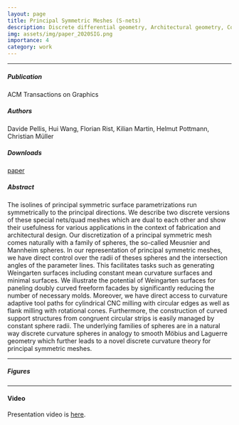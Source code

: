 ```yaml
---
layout: page
title: Principal Symmetric Meshes (S-nets)
description: Discrete differential geometry, Architectural geometry, Computational fabrication, Paneling, Sphere geometries, Curvature adaptive milling
img: assets/img/paper_2020SIG.png
importance: 4
category: work
---
```


------
##### **Publication**
ACM Transactions on Graphics

##### **Authors**
Davide Pellis, Hui Wang, Florian Rist, Kilian Martin, Helmut Pottmann, Christian Müller

##### **Downloads**
[paper](https://www.geometrie.tuwien.ac.at/geom/ig/publications/snets/snets.pdf)

##### **Abstract**
The isolines of principal symmetric surface parametrizations run symmetrically to the principal directions. We describe two discrete versions of these
special nets/quad meshes which are dual to each other and show their usefulness for various applications in the context of fabrication and architectural
design. Our discretization of a principal symmetric mesh comes naturally
with a family of spheres, the so-called Meusnier and Mannheim spheres. In
our representation of principal symmetric meshes, we have direct control
over the radii of theses spheres and the intersection angles of the parameter
lines. This facilitates tasks such as generating Weingarten surfaces including constant mean curvature surfaces and minimal surfaces. We illustrate
the potential of Weingarten surfaces for paneling doubly curved freeform facades by significantly reducing the number of necessary molds. Moreover,
we have direct access to curvature adaptive tool paths for cylindrical CNC
milling with circular edges as well as flank milling with rotational cones.
Furthermore, the construction of curved support structures from congruent
circular strips is easily managed by constant sphere radii. The underlying
families of spheres are in a natural way discrete curvature spheres in analogy
to smooth Möbius and Laguerre geometry which further leads to a novel
discrete curvature theory for principal symmetric meshes.


------

##### **Figures**


------

#### **Video**

Presentation video is [here](https://dl.acm.org/doi/10.1145/3386569.3392446).
